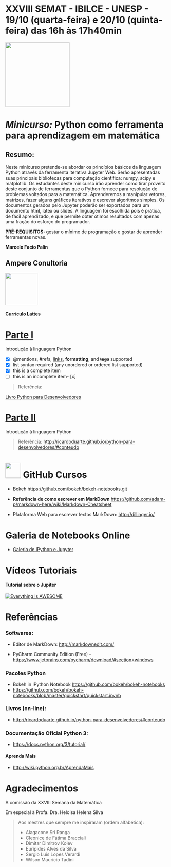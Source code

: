# XXVIII SEMAT - IBILCE - UNESP - 19/10 (quarta-feira) e 20/10 (quinta-feira) das 16h às 17h40min



<img src="http://www.ibilce.unesp.br/Home/Departamentos/Matematica/xxviiisemat-semanadamatematica/semat.png" width="200">

# *Minicurso:* Python como ferramenta para aprendizagem em matemática  

Resumo: 
-------
Neste minicurso pretende-se abordar os princípios básicos da linguagem Python através da ferramenta iterativa Jupyter Web. Serão apresentadas suas principais bibliotecas para computação científica: numpy, scipy e matplotlib.  Os estudantes deste minicurso irão aprender como tirar proveito deste conjunto de ferramentas que o Python fornece para resolução de problemas voltados para a matemática. Aprenderemos a manipular vetores, matrizes, fazer alguns gráficos iterativos e escrever algoritmos simples. Os documentos gerados pelo Jupyter poderão ser exportados para um documento html, latex ou slides. A linguagem foi escolhida pois é prática, de fácil aprendizado, e que permite obter ótimos resultados com apenas uma fração do esforço do programador.  

**PRÉ-REQUISITOS:** gostar o mínimo de programação e gostar de aprender ferramentas novas.


**Marcelo Facio Palin**
## Ampere Conultoria
<img src="http://www.ampereconsultoria.com.br/static/site/images/logo_full.gif" width="100">

#### [Currículo Lattes](<http://buscatextual.cnpq.br/buscatextual/visualizacv.do?id=K4778375D9>)



# [Parte I](p01.md)

Introdução à linguagem Python 

- [x] @mentions, #refs, [links](), **formatting**, and <del>tags</del> supported
- [x] list syntax required (any unordered or ordered list supported)
- [x] this is a complete item
- [ ] this is an incomplete item- [x] 

> Referência: 

<a href="http://ricardoduarte.github.io/python-para-desenvolvedores/#conteudo" target="_blank">Livro Python para Desenvolvedores</a>


# [Parte II](p02.md)

Introdução à linguagem Python 

> Referência:  <http://ricardoduarte.github.io/python-para-desenvolvedores/#conteudo>


# <img src="https://github.com/favicon.ico" width="48"> GitHub Cursos



* Bokeh <https://github.com/bokeh/bokeh-notebooks.git>


* **Referência de como escrever em MarkDown** <https://github.com/adam-p/markdown-here/wiki/Markdown-Cheatsheet>

* Plataforma Web para escrever textos MarkDown: <http://dillinger.io/>


# Galeria de Notebooks Online

* <a href="http://nb.bianp.net/sort/views/" target="_blank">Galeria de IPython e Jupyter</a>

# Vídeos Tutoriais


#### Tutorial sobre o Jupiter
 
 [![Everything Is AWESOME](http://img.youtube.com/vi/Rc4JQWowG5I/0.jpg)](https://www.youtube.com/watch?v=Rc4JQWowG5I "Everything Is AWESOME")

# Referências

### Softwares:

* Editor de MarkDown: <http://markdownedit.com/>

* PyCharm Community Edition (Free) - <https://www.jetbrains.com/pycharm/download/#section=windows>


### Pacotes Python

* Bokeh in IPython Notebook <https://github.com/bokeh/bokeh-notebooks>
* <https://github.com/bokeh/bokeh-notebooks/blob/master/quickstart/quickstart.ipynb>


### Livros (on-line):


* <http://ricardoduarte.github.io/python-para-desenvolvedores/#conteudo>

### Documentação Oficial Python 3:

* <https://docs.python.org/3/tutorial/>


#### Aprenda Mais

* <http://wiki.python.org.br/AprendaMais>

# Agradecimentos

À comissão da XXVIII Semana da Matemática

Em especial à Profa. Dra. Heloisa Helena Silva

> Aos mestres que sempre me inspiraram (ordem alfabética):
> * Alagacone Sri Ranga
> * Cleonice de Fátima Bracciali
> * Dimitar Dimitrov Kolev
> * Eurípides Alves da Silva
> * Sergio Luis Lopes Verardi
> * Wilson Maurício Tadini

